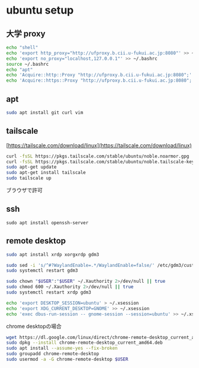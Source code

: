 # ubuntu setup

## 大学 proxy

```sh
echo "shell"
echo 'export http_proxy="http://ufproxy.b.cii.u-fukui.ac.jp:8080"' >> ~/.bashrc
echo 'export no_proxy="localhost,127.0.0.1"' >> ~/.bashrc
source ~/.bashrc
echo "apt"
echo 'Acquire::http::Proxy "http://ufproxy.b.cii.u-fukui.ac.jp:8080";' | sudo tee -a /etc/apt/apt.conf
echo 'Acquire::https::Proxy "http://ufproxy.b.cii.u-fukui.ac.jp:8080";' | sudo tee -a /etc/apt/apt.conf
```

## apt

```sh
sudo apt install git curl vim
```

## tailscale

[https://tailscale.com/download/linux](https://tailscale.com/download/linux)

```sh
curl -fsSL https://pkgs.tailscale.com/stable/ubuntu/noble.noarmor.gpg | sudo tee /usr/share/keyrings/tailscale-archive-keyring.gpg >/dev/null
curl -fsSL https://pkgs.tailscale.com/stable/ubuntu/noble.tailscale-keyring.list | sudo tee /etc/apt/sources.list.d/tailscale.list
sudo apt-get update
sudo apt-get install tailscale
sudo tailscale up
```

ブラウザで許可

## ssh

```
sudo apt install openssh-server
```

## remote desktop

```sh
sudo apt install xrdp xorgxrdp gdm3
```

```sh
sudo sed -i 's/^#?WaylandEnable=.*/WaylandEnable=false/' /etc/gdm3/custom.conf
sudo systemctl restart gdm3
```

```sh
sudo chown "$USER":"$USER" ~/.Xauthority 2>/dev/null || true
sudo chmod 600 ~/.Xauthority 2>/dev/null || true
sudo systemctl restart xrdp gdm3
```

```sh
echo 'export DESKTOP_SESSION=ubuntu' > ~/.xsession
echo 'export XDG_CURRENT_DESKTOP=GNOME' >> ~/.xsession
echo 'exec dbus-run-session -- gnome-session --session=ubuntu' >> ~/.xsession
```

chrome desktopの場合
```sh
wget https://dl.google.com/linux/direct/chrome-remote-desktop_current_amd64.deb
sudo dpkg --install chrome-remote-desktop_current_amd64.deb
sudo apt install --assume-yes --fix-broken
sudo groupadd chrome-remote-desktop
sudo usermod -a -G chrome-remote-desktop $USER
```

